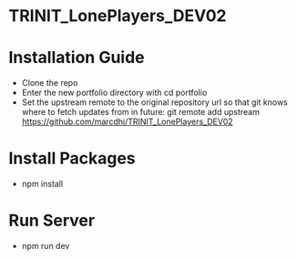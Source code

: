 
# TRINIT_LonePlayers_DEV02
# Installation Guide
* Clone the repo
* Enter the new portfolio directory with cd portfolio
* Set the upstream remote to the original repository url so that git knows where to fetch updates from in future: git remote add upstream https://github.com/marcdhi/TRINIT_LonePlayers_DEV02

# Install Packages
* npm install

# Run Server
* npm run dev
